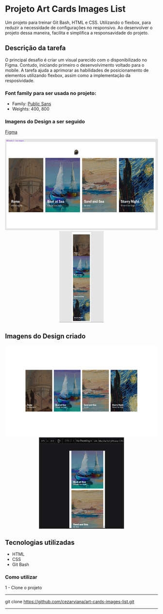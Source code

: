 # Projeto Art Cards Images List
Um projeto para treinar Git Bash, HTML e CSS. Utilizando o flexbox, para reduzir a necessidade de configurações no responsivo. Ao desenvolver o projeto dessa maneira, facilita e simplifica a responsavidade do projeto.

## Descrição da tarefa
O principal desafio é criar um visual parecido com o disponibilizado no Figma. Contudo, iniciando primeiro o desenvolvimento voltado para o mobile. A tarefa ajuda a aprimorar as habilidades de posicionamento de elementos utilizando flexbox, assim como a implementação da resposividade.

### Font family para ser usada no projeto:

- Family: [Public Sans](https://fonts.google.com/specimen/Public+Sans?query=public)
- Weights: 400, 800

### Imagens do Design a ser seguido
[Figma](https://www.figma.com/file/DYk9DZr6urB9MZ4iNt1a61/Desafio-HTML-%2B-CSS?type=design&node-id=3-36&mode=design&t=y0Ez8lTDkyhH0Fzo-0)

<div align="center">
<img src="src/design/design-original-desktop.png"  style="height: 300px; text-align: center;"> <br>
<img src="src/design/design-original-mobile.png"  style="height: 300px; text-align: center;">
</div>

## Imagens do Design criado
<div align="center">
<img src="src/design/design-desktop.png"  style="height: 300px; text-align: center;"> <br>
<img src="src/design/design-mobile.png"  style="height: 300px; text-align: center;">
</div>

## Tecnologias utilizadas
- HTML
- CSS
- Git Bash

### Como utilizar

1 - Clone o projeto
***
git clone <https://github.com/cezarviana/art-cards-images-list.git>
***


